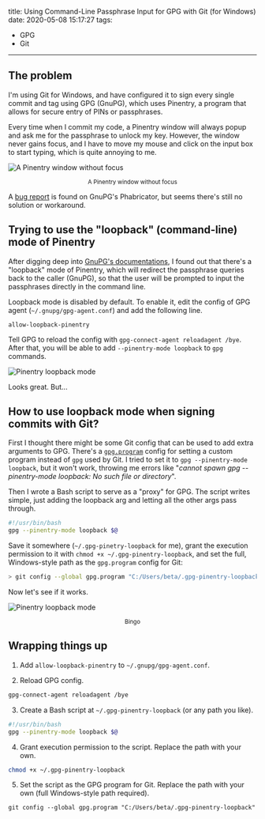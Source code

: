 title: Using Command-Line Passphrase Input for GPG with Git (for Windows)
date: 2020-05-08 15:17:27
tags:
- GPG
- Git
---
## The problem

I'm using Git for Windows, and have configured it to sign every single commit and tag using GPG (GnuPG), which uses Pinentry, a program that allows for secure entry of PINs or passphrases.

Every time when I commit my code, a Pinentry window will always popup and ask me for the passphrase to unlock my key. However, the window never gains focus, and I have to move my mouse and click on the input box to start typing, which is quite annoying to me.

![A Pinentry window without focus](/images/2020-05-08-pinentry.png)
<center><small>A Pinentry window without focus</small></center>

A [bug report](https://dev.gnupg.org/T4123) is found on GnuPG's Phabricator, but seems there's still no solution or workaround.

## Trying to use the "loopback" (command-line) mode of Pinentry

After digging deep into [GnuPG's documentations](https://www.gnupg.org/documentation/manuals/gnupg/Agent-OPTION.html), I found out that there's a "loopback" mode of Pinentry, which will redirect the passphrase queries back to the caller (GnuPG), so that the user will be prompted to input the passphrases directly in the command line.

Loopback mode is disabled by default. To enable it, edit the config of GPG agent (`~/.gnupg/gpg-agent.conf`) and add the following line.

```
allow-loopback-pinentry
```

Tell GPG to reload the config with `gpg-connect-agent reloadagent /bye`. After that, you will be able to add `--pinentry-mode loopback` to `gpg` commands.

![Pinentry loopback mode](/images/2020-05-08-pinentry-loopback.png)

Looks great. But...

## How to use loopback mode when signing commits with Git?

First I thought there might be some Git config that can be used to add extra arguments to GPG. There's a [`gpg.program`](https://git-scm.com/docs/git-config/2.26.0#Documentation/git-config.txt-gpgprogram) config for setting a custom program instead of `gpg` used by Git. I tried to set it to `gpg --pinentry-mode loopback`, but it won't work, throwing me errors like "*cannot spawn gpg --pinentry-mode loopback: No such file or directory*".

Then I wrote a Bash script to serve as a "proxy" for GPG. The script writes simple, just adding the loopback arg and letting all the other args pass through.

```bash
#!/usr/bin/bash
gpg --pinentry-mode loopback $@
```

Save it somewhere (`~/.gpg-pinetry-loopback` for me), grant the execution permission to it with `chmod +x ~/.gpg-pinentry-loopback`, and set the full, Windows-style path as the `gpg.program` config for Git:

```bash
> git config --global gpg.program "C:/Users/beta/.gpg-pinentry-loopback"
```

Now let's see if it works.

![Pinentry loopback mode](/images/2020-05-08-git.png)
<center><small>Bingo</small></center>

## Wrapping things up

1. Add `allow-loopback-pinentry` to `~/.gnupg/gpg-agent.conf`.

2. Reload GPG config.

```bash
gpg-connect-agent reloadagent /bye
```

3. Create a Bash script at `~/.gpg-pinentry-loopback` (or any path you like).

```bash
#!/usr/bin/bash
gpg --pinentry-mode loopback $@
```

4. Grant execution permission to the script. Replace the path with your own.

```bash
chmod +x ~/.gpg-pinentry-loopback
```

5. Set the script as the GPG program for Git. Replace the path with your own (full Windows-style path required).

```
git config --global gpg.program "C:/Users/beta/.gpg-pinentry-loopback"
```
